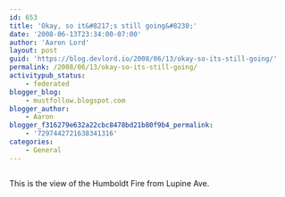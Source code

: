```yaml
---
id: 653
title: 'Okay, so it&#8217;s still going&#8230;'
date: '2008-06-13T23:34:00-07:00'
author: 'Aaron Lord'
layout: post
guid: 'https://blog.devlord.io/2008/06/13/okay-so-its-still-going/'
permalink: /2008/06/13/okay-so-its-still-going/
activitypub_status:
    - federated
blogger_blog:
    - mustfollow.blogspot.com
blogger_author:
    - Aaron
blogger_f316279e632a22cbc8478bd21b80f9b4_permalink:
    - '7297442721638341316'
categories:
    - General
---
```


<p class="mobile-photo"><a href="http://bp1.blogger.com/_OZWxOfjIgdA/SFMEcotWP7I/AAAAAAAAABk/kQGIAq6_tro/s1600-h/photo-778585.jpg"><img src="http://bp1.blogger.com/_OZWxOfjIgdA/SFMEcotWP7I/AAAAAAAAABk/kQGIAq6_tro/s320/photo-778585.jpg" border="0" alt="" /></a></p>This is the view of the Humboldt Fire from Lupine Ave.